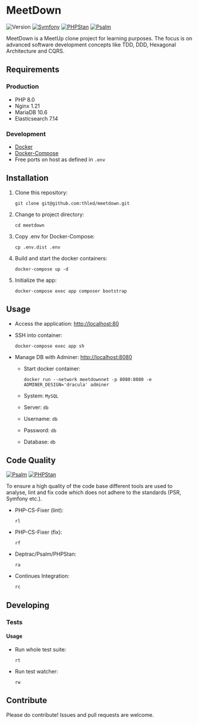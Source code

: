 # MeetDown

![Version][version-badge]
[![Symfony][symfony-badge]][symfony]
[![PHPStan][phpstan-badge]][phpstan]
[![Psalm][psalm-badge]][psalm]

MeetDown is a MeetUp clone project for learning purposes.
The focus is on advanced software development concepts like
TDD, DDD, Hexagonal Architecture and CQRS.

## Requirements

### Production

- PHP 8.0
- Nginx 1.21
- MariaDB 10.6
- Elasticsearch 7.14

### Development

- [Docker][docker]
- [Docker-Compose][docker-compose]
- Free ports on host as defined in `.env`

## Installation

1. Clone this repository:

    ```shell
    git clone git@github.com:thled/meetdown.git
    ```

1. Change to project directory:

    ```shell
    cd meetdown
    ```

1. Copy .env for Docker-Compose:

    ```shell
    cp .env.dist .env
    ```

1. Build and start the docker containers:

    ```shell
    docker-compose up -d
    ```

1. Initialize the app:

    ```shell
    docker-compose exec app composer bootstrap
    ```

## Usage

- Access the application: <http://localhost:80>
- SSH into container:

    ```shell
    docker-compose exec app sh
    ```

- Manage DB with Adminer: <http://localhost:8080>
  - Start docker container:

    ```shell
    docker run --network meetdownnet -p 8080:8080 -e ADMINER_DESIGN='dracula' adminer
    ```

  - System: `MySQL`
  - Server: `db`
  - Username: `db`
  - Password: `db`
  - Database: `db`

## Code Quality

[![Psalm][psalm-badge]][psalm] [![PHPStan][phpstan-badge]][phpstan]

To ensure a high quality of the code base different tools are used to analyse, lint and fix code
which does not adhere to the standards (PSR, Symfony etc.).

- PHP-CS-Fixer (lint):

    ```shell
    rl
    ```

- PHP-CS-Fixer (fix):

    ```shell
    rf
    ```

- Deptrac/Psalm/PHPStan:

    ```shell
    ra
    ```

- Continues Integration:

    ```shell
    rc
    ```

## Developing

### Tests

#### Usage

- Run whole test suite:

    ```shell
    rt
    ```

- Run test watcher:

    ```shell
    rw
    ```

## Contribute

Please do contribute! Issues and pull requests are welcome.

[version-badge]: https://img.shields.io/badge/version-0.0.0-blue.svg
[symfony-badge]: https://img.shields.io/badge/Symfony-5.3-blue.svg
[symfony]: https://symfony.com/releases/5.3
[phpstan-badge]: https://img.shields.io/badge/PHPStan-level%208-brightgreen.svg
[phpstan]: https://github.com/phpstan/phpstan
[psalm-badge]: https://img.shields.io/badge/Psalm-level%201-brightgreen.svg
[psalm]: https://github.com/vimeo/psalm
[docker]: https://docs.docker.com/install/
[docker-compose]: https://docs.docker.com/compose/install/

